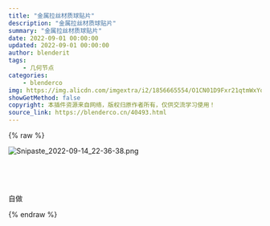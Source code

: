 ```yaml
---
title: "金属拉丝材质球贴片"
description: "金属拉丝材质球贴片"
summary: "金属拉丝材质球贴片"
date: 2022-09-01 00:00:00
updated: 2022-09-01 00:00:00
author: blenderit
tags: 
    - 几何节点
categories:
    - blenderco
img: https://img.alicdn.com/imgextra/i2/1856665554/O1CN01D9Fxr21qtmWxYoC8x_!!1856665554.png
showGetMethod: false
copyright: 本插件资源来自网络，版权归原作者所有，仅供交流学习使用！
source_link: https://blenderco.cn/40493.html
---
```


{% raw %}
<p><img src="https://img.alicdn.com/imgextra/i2/1856665554/O1CN01D9Fxr21qtmWxYoC8x_!!1856665554.png" alt="Snipaste_2022-09-14_22-36-38.png"></p><p> </p><p> </p><p>自做</p>
<div style="display: none">blenderco</div>
{% endraw %}